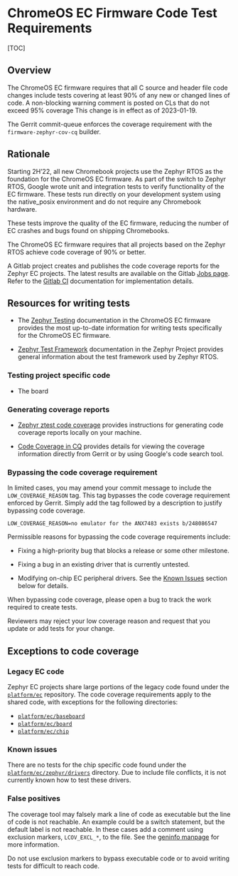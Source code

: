 # ChromeOS EC Firmware Code Test Requirements

[TOC]

## Overview

The ChromeOS EC firmware requires that all C source and header file code changes
include tests covering at least 90% of any new or changed lines of code. A
non-blocking warning comment is posted on CLs that do not exceed 95% coverage
This change is in effect as of 2023-01-19.

The Gerrit commit-queue enforces the coverage requirement with the
`firmware-zephyr-cov-cq` builder.

## Rationale

Starting 2H’22, all new Chromebook projects use the Zephyr RTOS as the
foundation for the ChromeOS EC firmware.  As part of the switch to Zephyr RTOS,
Google wrote unit and integration tests to verify functionality of the EC
firmware.  These tests run directly on your development system using the
native_posix environment and do not require any Chromebook hardware.

These tests improve the quality of the EC firmware, reducing the number of EC
crashes and bugs found on shipping Chromebooks.

The ChromeOS EC firmware requires that all projects based on the Zephyr RTOS
achieve code coverage of 90% or better.

A Gitlab project creates and publishes the code coverage reports for the
Zephyr EC projects. The latest results are available on the Gitlab [Jobs page].
Refer to the [Gitlab CI] documentation for implementation details.

## Resources for writing tests

* The [Zephyr Testing] documentation in the ChromeOS EC firmware provides the
  most up-to-date information for writing tests specifically for the ChromeOS EC
  firmware.

* [Zephyr Test Framework] documentation in the Zephyr Project provides general
  information about the test framework used by Zephyr RTOS.

### Testing project specific code

* The board

### Generating coverage reports

* [Zephyr ztest code coverage] provides instructions for generating code coverage
reports locally on your machine.

* [Code Coverage in CQ] provides details for viewing the coverage information
  directly from Gerrit or by using Google's code search tool.

### Bypassing the code coverage requirement

In limited cases, you may amend your commit message to include the
`LOW_COVERAGE_REASON` tag. This tag bypasses the code coverage requirement
enforced by Gerrit. Simply add the tag followed by a description to justify
bypassing code coverage.

```
LOW_COVERAGE_REASON=no emulator for the ANX7483 exists b/248086547
```

Permissible reasons for bypassing the code coverage requirements include:

* Fixing a high-priority bug that blocks a release or some other milestone.

* Fixing a bug in an existing driver that is currently untested.

* Modifying on-chip EC peripheral drivers. See the [Known Issues](#known_issues)
  section below for details.

When bypassing code coverage, please open a bug to track the work required to
create tests.

Reviewers may reject your low coverage reason and request that you update or add
tests for your change.

## Exceptions to code coverage

### Legacy EC code

Zephyr EC projects share large portions of the legacy code found under the
[`platform/ec`] repository. The code coverage requirements apply to the shared
code, with exceptions for the following directories:

* [`platform/ec/baseboard`]
* [`platform/ec/board`]
* [`platform/ec/chip`]

### Known issues

There are no tests for the chip specific code found under the
[`platform/ec/zephyr/drivers`] directory. Due to include file conflicts, it is
not currently known how to test these drivers.

### False positives

The coverage tool may falsely mark a line of code as executable but the line of
code is not reachable. An example could be a switch statement, but the default
label is not reachable. In these cases add a comment using exclusion markers,
`LCOV_EXCL_*`,  to the file.  See the [geninfo manpage] for more information.

Do not use exclusion markers to bypass executable code or to avoid writing tests
for difficult to reach code.


[`platform/ec/baseboard`]: https://source.chromium.org/chromiumos/chromiumos/codesearch/+/main:src/platform/ec/baseboard
[`platform/ec/board`]: https://source.chromium.org/chromiumos/chromiumos/codesearch/+/main:src/platform/ec/board
[`platform/ec/chip`]: https://source.chromium.org/chromiumos/chromiumos/codesearch/+/main:src/platform/ec/chip
[`platform/ec/zephyr/drivers`]: https://source.chromium.org/chromiumos/chromiumos/codesearch/+/main:src/platform/ec/zephyr/drivers
[Jobs page]: https://gitlab.com/zephyr-ec/ec/-/jobs/
[Gitlab CI]: ./gitlab.md
[Zephyr Testing]: ./zephyr/ztest.md
[Zephyr Test Framework]: https://docs.zephyrproject.org/latest/develop/test/ztest.html
[Zephyr ztest code coverage]: ./code_coverage.md#Zephyr-ztest-code-coverage
[Code Coverage in CQ]: ./code_coverage.md#code-coverage-in-cq
[`platform/ec`]: https://source.chromium.org/chromiumos/chromiumos/codesearch/+/main:src/platform/ec/
[geninfo manpage]: https://manpages.debian.org/unstable/lcov/geninfo.1.en.html

